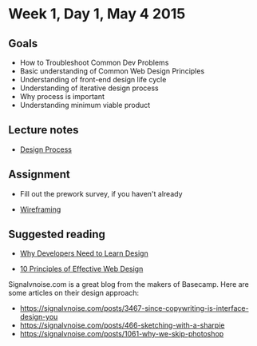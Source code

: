 # Week 1, Day 1, May 4 2015

## Goals

- How to Troubleshoot Common Dev Problems
- Basic understanding of Common Web Design Principles
- Understanding of front-end design life cycle
- Understanding of iterative design process
- Why process is important
- Understanding minimum viable product

## Lecture notes

- [Design Process](https://github.com/tiy-durham-fe-cohort4/resources/blob/master/lessons/design-process.md)

## Assignment

- Fill out the prework survey, if you haven't already

- [Wireframing](https://github.com/tiy-durham-fe-cohort4/resources/blob/master/assignments/wireframing.md)

## Suggested reading

- [Why Developers Need to Learn Design](http://www.cognition.happycog.com/article/why-developers-need-to-learn-design)

- [10 Principles of Effective Web Design](http://www.smashingmagazine.com/2008/01/31/10-principles-of-effective-web-design/)

Signalvnoise.com is a great blog from the makers of Basecamp. Here are some
articles on their design approach:

- https://signalvnoise.com/posts/3467-since-copywriting-is-interface-design-you
- https://signalvnoise.com/posts/466-sketching-with-a-sharpie
- https://signalvnoise.com/posts/1061-why-we-skip-photoshop
